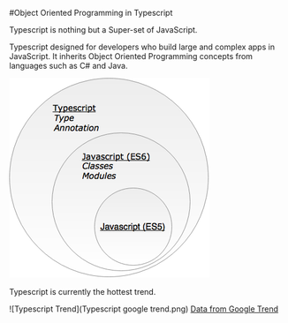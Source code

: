 #Object Oriented Programming in Typescript

Typescript is nothing but a Super-set of JavaScript.

Typescript designed for developers who build large and complex apps in JavaScript. It inherits Object Oriented Programming concepts from languages such as C\# and Java.

![Typescript](ts1.png)


Typescript is currently the hottest trend.

![Typescript Trend](Typescript google trend.png)
[Data from Google Trend](https://www.google.com/trends/explore?date=all&q=TypeScript)


